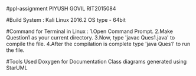 #ppl-assignment
PIYUSH GOVIL 
RIT2015084

#Build System :
Kali Linux 2016.2
OS type - 64bit

#Command for Terminal in Linux :
1.Open Command Prompt.
2.Make Question1 as your current directory.
3.Now, type 'javac Ques1.java' to compile the file.
4.After the compilation is complete type 'java Ques1' to run the file.

#Tools Used
Doxygen for Documentation
Class diagrams generated using StarUML
